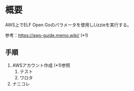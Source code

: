 概要
====

AWS上でELF Open Goのパラメータを使用しLizzieを実行する。

参考：https://aws-guide.memo.wiki/ (*1)

## 手順

1. AWSアカウント作成
(*1)参照
    1. テスト
    2. ワロタ
2. ナニコレ
